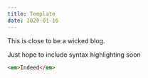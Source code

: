 ```yaml
---
title: Template
date: 2020-01-16
---
```


This is close to be a wicked blog.

Just hope to include syntax highlighting soon

```html
<em>Indeed</em>
```

